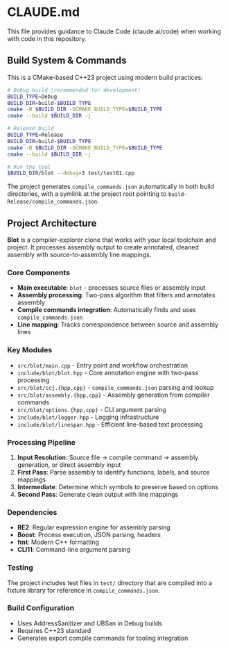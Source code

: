 # CLAUDE.md

This file provides guidance to Claude Code (claude.ai/code) when working with code in this repository.

## Build System & Commands

This is a CMake-based C++23 project using modern build practices:

```bash
# Debug build (recommended for development)
BUILD_TYPE=Debug
BUILD_DIR=build-$BUILD_TYPE
cmake -B $BUILD_DIR -DCMAKE_BUILD_TYPE=$BUILD_TYPE
cmake --build $BUILD_DIR -j

# Release build
BUILD_TYPE=Release
BUILD_DIR=build-$BUILD_TYPE
cmake -B $BUILD_DIR -DCMAKE_BUILD_TYPE=$BUILD_TYPE
cmake --build $BUILD_DIR -j

# Run the tool
$BUILD_DIR/blot --debug=3 test/test01.cpp
```

The project generates `compile_commands.json` automatically in both build directories, with a symlink at the project root pointing to `build-Release/compile_commands.json`.

## Project Architecture

**Blot** is a compiler-explorer clone that works with your local toolchain and project. It processes assembly output to create annotated, cleaned assembly with source-to-assembly line mappings.

### Core Components

- **Main executable**: `blot` - processes source files or assembly input
- **Assembly processing**: Two-pass algorithm that filters and annotates assembly
- **Compile commands integration**: Automatically finds and uses `compile_commands.json`
- **Line mapping**: Tracks correspondence between source and assembly lines

### Key Modules

- `src/blot/main.cpp` - Entry point and workflow orchestration
- `include/blot/blot.hpp` - Core annotation engine with two-pass processing
- `src/blot/ccj.{hpp,cpp}` - `compile_commands.json` parsing and lookup
- `src/blot/assembly.{hpp,cpp}` - Assembly generation from compiler commands
- `src/blot/options.{hpp,cpp}` - CLI argument parsing
- `include/blot/logger.hpp` - Logging infrastructure
- `include/blot/linespan.hpp` - Efficient line-based text processing

### Processing Pipeline

1. **Input Resolution**: Source file → compile command → assembly generation, or direct assembly input
2. **First Pass**: Parse assembly to identify functions, labels, and source mappings
3. **Intermediate**: Determine which symbols to preserve based on options
4. **Second Pass**: Generate clean output with line mappings

### Dependencies

- **RE2**: Regular expression engine for assembly parsing
- **Boost**: Process execution, JSON parsing, headers
- **fmt**: Modern C++ formatting
- **CLI11**: Command-line argument parsing

### Testing

The project includes test files in `test/` directory that are compiled into a fixture library for reference in `compile_commands.json`.

### Build Configuration

- Uses AddressSanitizer and UBSan in Debug builds
- Requires C++23 standard
- Generates export compile commands for tooling integration